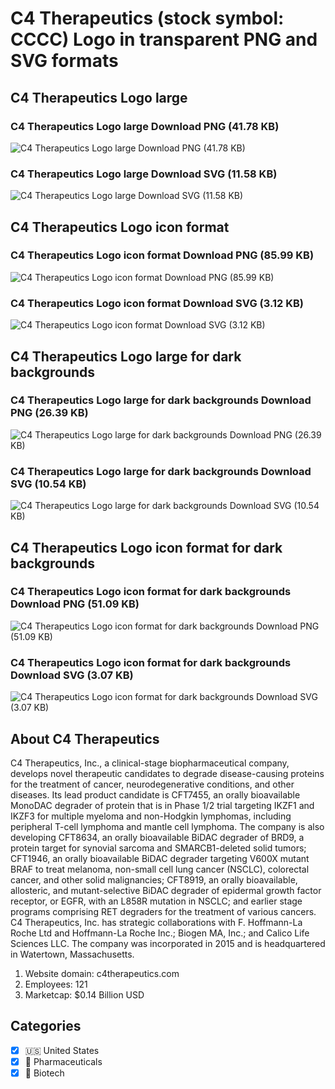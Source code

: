 # C4 Therapeutics (stock symbol: CCCC) Logo in transparent PNG and SVG formats

## C4 Therapeutics Logo large

### C4 Therapeutics Logo large Download PNG (41.78 KB)

![C4 Therapeutics Logo large Download PNG (41.78 KB)](/img/orig/CCCC_BIG-9f545445.png)

### C4 Therapeutics Logo large Download SVG (11.58 KB)

![C4 Therapeutics Logo large Download SVG (11.58 KB)](/img/orig/CCCC_BIG-4eba309f.svg)

## C4 Therapeutics Logo icon format

### C4 Therapeutics Logo icon format Download PNG (85.99 KB)

![C4 Therapeutics Logo icon format Download PNG (85.99 KB)](/img/orig/CCCC-07069689.png)

### C4 Therapeutics Logo icon format Download SVG (3.12 KB)

![C4 Therapeutics Logo icon format Download SVG (3.12 KB)](/img/orig/CCCC-7aa64a64.svg)

## C4 Therapeutics Logo large for dark backgrounds

### C4 Therapeutics Logo large for dark backgrounds Download PNG (26.39 KB)

![C4 Therapeutics Logo large for dark backgrounds Download PNG (26.39 KB)](/img/orig/CCCC_BIG.D-edf54c0c.png)

### C4 Therapeutics Logo large for dark backgrounds Download SVG (10.54 KB)

![C4 Therapeutics Logo large for dark backgrounds Download SVG (10.54 KB)](/img/orig/CCCC_BIG.D-876ed370.svg)

## C4 Therapeutics Logo icon format for dark backgrounds

### C4 Therapeutics Logo icon format for dark backgrounds Download PNG (51.09 KB)

![C4 Therapeutics Logo icon format for dark backgrounds Download PNG (51.09 KB)](/img/orig/CCCC.D-fcb274ff.png)

### C4 Therapeutics Logo icon format for dark backgrounds Download SVG (3.07 KB)

![C4 Therapeutics Logo icon format for dark backgrounds Download SVG (3.07 KB)](/img/orig/CCCC.D-31d95960.svg)

## About C4 Therapeutics

C4 Therapeutics, Inc., a clinical-stage biopharmaceutical company, develops novel therapeutic candidates to degrade disease-causing proteins for the treatment of cancer, neurodegenerative conditions, and other diseases. Its lead product candidate is CFT7455, an orally bioavailable MonoDAC degrader of protein that is in Phase 1/2 trial targeting IKZF1 and IKZF3 for multiple myeloma and non-Hodgkin lymphomas, including peripheral T-cell lymphoma and mantle cell lymphoma. The company is also developing CFT8634, an orally bioavailable BiDAC degrader of BRD9, a protein target for synovial sarcoma and SMARCB1-deleted solid tumors; CFT1946, an orally bioavailable BiDAC degrader targeting V600X mutant BRAF to treat melanoma, non-small cell lung cancer (NSCLC), colorectal cancer, and other solid malignancies; CFT8919, an orally bioavailable, allosteric, and mutant-selective BiDAC degrader of epidermal growth factor receptor, or EGFR, with an L858R mutation in NSCLC; and earlier stage programs comprising RET degraders for the treatment of various cancers. C4 Therapeutics, Inc. has strategic collaborations with F. Hoffmann-La Roche Ltd and Hoffmann-La Roche Inc.; Biogen MA, Inc.; and Calico Life Sciences LLC. The company was incorporated in 2015 and is headquartered in Watertown, Massachusetts.

1. Website domain: c4therapeutics.com
2. Employees: 121
3. Marketcap: $0.14 Billion USD


## Categories
- [x] 🇺🇸 United States
- [x] 💊 Pharmaceuticals
- [x] 🧬 Biotech
